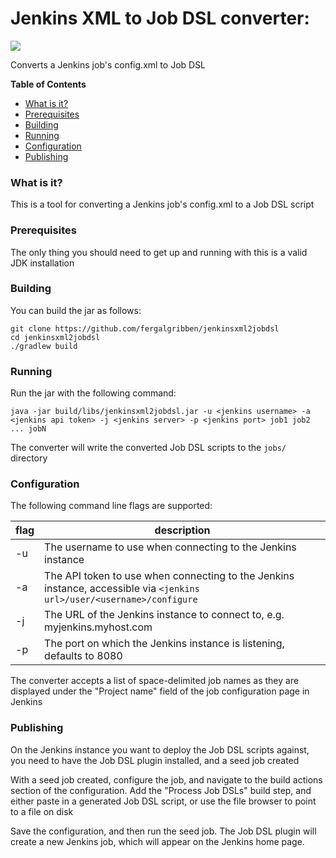 # Jenkins XML to Job DSL converter:

![](https://s-media-cache-ak0.pinimg.com/564x/de/60/b0/de60b07fa39022595c4a197135ea1bda.jpg)

Converts a Jenkins job's config.xml to Job DSL

**Table of Contents**

- [What is it?](#what-is-it)
- [Prerequisites](#prerequisites)
- [Building](#building)
- [Running](#running)
- [Configuration](#configuration)
- [Publishing](#publishing)

### What is it?

This is a tool for converting a Jenkins job's config.xml to a Job DSL script

### Prerequisites

The only thing you should need to get up and running with this is a valid JDK installation

### Building

You can build the jar as follows:

```
git clone https://github.com/fergalgribben/jenkinsxml2jobdsl
cd jenkinsxml2jobdsl
./gradlew build
```

### Running

Run the jar with the following command:

```
java -jar build/libs/jenkinsxml2jobdsl.jar -u <jenkins username> -a <jenkins api token> -j <jenkins server> -p <jenkins port> job1 job2 ... jobN
```

The converter will write the converted Job DSL scripts to the `jobs/` directory

### Configuration

The following command line flags are supported:

flag | description
---- | -----------
-u | The username to use when connecting to the Jenkins instance
-a | The API token to use when connecting to the Jenkins instance, accessible via `<jenkins url>/user/<username>/configure`
-j | The URL of the Jenkins instance to connect to, e.g. myjenkins.myhost.com
-p | The port on which the Jenkins instance is listening, defaults to 8080

The converter accepts a list of space-delimited job names as they are displayed under the "Project name" field of the job configuration page in Jenkins

### Publishing

On the Jenkins instance you want to deploy the Job DSL scripts against, you need to have the Job DSL plugin installed, and a seed job created

With a seed job created, configure the job, and navigate to the build actions section of the configuration. Add the "Process Job DSLs" build step, and either paste in a generated Job DSL script, or use the file browser to point to a file on disk

Save the configuration, and then run the seed job. The Job DSL plugin will create a new Jenkins job, which will appear on the Jenkins home page.

